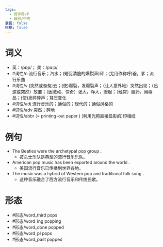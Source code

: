 ```yaml
---
tags:
  - 首字母/P
  - 级别/中考
掌握: false
模糊: false
---
```

# 词义
- 英：/pɒp/； 美：/pɑːp/
- #词性/n  流行音乐；汽水；(短促清脆的爆裂声)砰；(尤用作称呼)爸，爹；流行乐曲
- #词性/v  (突然或匆匆)去；(使)爆裂，发爆裂声；（让人意外地）突然出现；（迅速或突然）放置；（因激动、惊奇）张大，睁大，瞪起；（经常）服药，用毒品；(使)发砰砰声；耳压变化
- #词性/adj  流行音乐的；通俗的；现代的；通俗风格的
- #词性/adv  突然；砰地
- #词性/abbr  (= printing-out paper ) (利用光照直接显影的)印相纸
# 例句
- The Beatles were the archetypal pop group .
	- 披头士乐队是典型的流行音乐乐队。
- American pop music has been exported around the world .
	- 美国流行音乐已传播到世界各地。
- The music was a hybrid of Western pop and traditional folk song .
	- 这种音乐融合了西方流行音乐和传统民歌。
# 形态
- #形态/word_third pops
- #形态/word_ing popping
- #形态/word_done popped
- #形态/word_pl pops
- #形态/word_past popped

